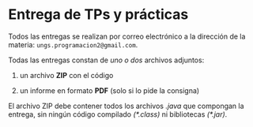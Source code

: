 # Entrega de TPs y prácticas

Todos las entregas se realizan por correo electrónico a la dirección de la materia: `ungs.programacion2@gmail.com`.

Todas las entregas constan de _uno o dos_ archivos adjuntos:

  1. un archivo **ZIP** con el código

  2. un informe en formato **PDF** (solo si lo pide la consigna)

El archivo ZIP debe contener todos los archivos _.java_ que compongan la entrega, sin ningún código compilado _(\*.class)_ ni bibliotecas _(\*.jar)_.
